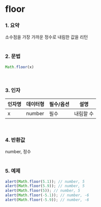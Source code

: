 # floor
### 1. 요약
소수점을 가장 가까운 정수로 내림한 값을 리턴
<br /><br />

### 2. 문법
```javascript
Math.floor(x)
```
<br />

### 3. 인자
|인자명|데이터형|필수/옵션|설명|
|---|---|---|---|
|x|number|필수|내림할 수|
<br />

### 4. 반환값
number, 정수
<br /><br />

### 5. 예제
```javascript
alert(Math.floor(5.1)); // number, 5
alert(Math.floor(5.9)); // number, 5
alert(Math.floor(5)); // number, 5
alert(Math.floor(-5.1)); // number, -6
alert(Math.floor(-5.9)); // number, -6
```
